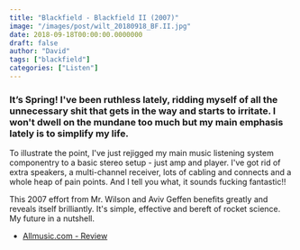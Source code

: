 ```yaml
---
title: "Blackfield - Blackfield II (2007)"
image: "/images/post/wilt_20180918_BF.II.jpg"
date: 2018-09-18T00:00:00.0000000
draft: false
author: "David"
tags: ["blackfield"]
categories: ["Listen"]
---
```

### It’s Spring! I've been ruthless lately, ridding myself of all the unnecessary shit that gets in the way and starts to irritate. I won't dwell on the mundane too much but my main emphasis lately is to simplify my life.   
  
To illustrate the point, I've just rejigged my main music listening system componentry to a basic stereo setup - just amp and player. I've got rid of extra speakers, a multi-channel receiver, lots of cabling and connects and a whole heap of pain points. And I tell you what, it sounds fucking fantastic!!   
  
This 2007 effort from Mr. Wilson and Aviv Geffen benefits greatly and reveals itself brilliantly. It's simple, effective and bereft of rocket science. My future in a nutshell.

-  [Allmusic.com - Review](https://www.allmusic.com/album/blackfield-ii-mw0000568013)